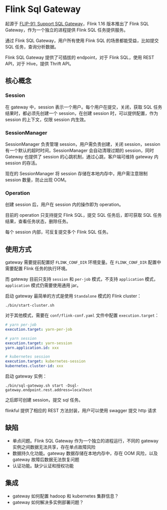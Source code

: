# Flink Sql Gateway

起源于 [FLIP-91: Support SQL Gateway](https://cwiki.apache.org/confluence/display/FLINK/FLIP-91%3A+Support+SQL+Gateway)，Flink 1.16 版本推出了 Flink SQL Gateway，作为一个独立的进程提供 Flink SQL 任务提供服务。

通过 Flink SQL Gateway，用户所有使用 Flink SQL 的场景都能受益，比如提交 SQL 任务，查询分析数据。 

Flink SQL Gateway 提供了可插拔的 endpoint，对于 Flink SQL，使用 REST API，对于 Hive，提供 Thrift API。

## 核心概念

### Session

在 gateway 中，session 表示一个用户。每个用户在提交，关闭，获取 SQL 任务结果时，都必须先创建一个 session，在创建 session 时，可以提供配置，作为 session 的上下文，仅限 session 内生效。

### SessionManager

SessionManager 负责管理 session，用户需负责创建，关闭 session，session 有一个默认的超时时间，SessionManager 会自动清理过期的 session，同时 Gateway 也提供了 session 的心跳机制，通过心跳，客户端可维持 gateway 内 session 的存活。

现在的 SessionManager 将 session 存储在本地内存中，用户需注意限制 session 数量，防止出现 OOM。

### Operation

创建 session 后，用户在 session 内的操作即为 operation。

目前的 operation 只支持提交 Flink SQL，提交 SQL 任务后，即可获取 SQL 任务结果，查看任务状态，删除任务。

每个 session 内部，可反复提交多个 Flink SQL 任务。

## 使用方式

gateway 需要提前配置好 `FLINK_CONF_DIR` 环境变量。在 `FLINK_CONF_DIR` 配置中需要配置 Flink 任务的执行环境。

而 gateway 目前只支持 `session` 和 `per-job` 模式，不支持 `application` 模式，`application` 模式仍需要使用通用 jar。

启动 gateway 最简单的方式是使用 `Standalone` 模式的 Flink cluster：

```shell
./bin/start-cluster.sh
```

对于其他模式，需要在 `conf/flink-conf.yaml` 文件中配置 `execution.target`：

```yaml
# yarn per-job
execution.target: yarn-per-job

# yarn session
execution.target: yarn-session
yarn.application.id: xxx

# kubernetes session
execution.target: kubernetes-session
kubernetes.cluster-id: xxx
```

启动 gateway 实例：

```shell
./bin/sql-gateway.sh start -Dsql-gateway.endpoint.rest.address=localhost
```

之后即可创建 session，提交 sql 任务。

flinkful 提供了相应的 REST 方法封装，用户可以使用 swagger 提交 http 请求

## 缺陷

* 单点问题。Flink SQL Gateway 作为一个独立的进程运行，不同的 gateway 实例之间数据无法共享，存在单点故障风险
* 数据持久化功能。gateway 数据存储在本地内存中，存在 OOM 风险，以及 gateway 故障后数据无法恢复问题
* 认证功能。缺少认证和授权功能

## 集成

* gateway 如何配置 hadoop 和 kubernetes 集群信息？
* gateway 如何解决多实例部署问题？

